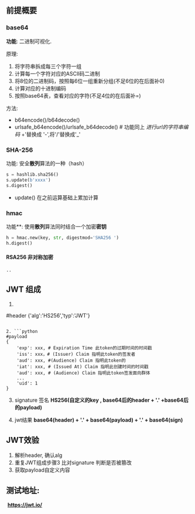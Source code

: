 ## 前提概要

### **base64**

**功能**: 二进制可视化.

原理:

1. 将字符串拆成每三个字符一组
2. 计算每一个字符对应的ASCII码二进制
3. 将8位的二进制码，按照每6位一组重新分组(不足6位的在后面补0)
4. 计算对应的十进制编码
5. 按照base64表，查看对应的字符(不足4位的在后面补=)

方法:

- b64encode()/b64decode()
- urlsafe_b64encode()/urlsafe_b64decode() #  功能同上  *进行url的字符串编码*    +'替换成 '-',将'/'替换成'_'  



### SHA-256

功能: 安全**散列**算法的一种（hash）

```python
s = hashlib.sha256()
s.update(b'xxxx')
s.digest()
```

- update() 在之前运算基础上累加计算

  

### **hmac**

功能**: 使用**散列**算法同时结合一个加密**密钥**

```python
h = hmac.new(key, str, digestmod='SHA256 ')
h.digest() 
```



#### RSA256 非对称加密
```
..
```

## JWT 组成

1.  ```python
   #header
   {'alg':'HS256','typ':'JWT'}
   ```

2. ```python
   #payload
   {
       'exp': xxx, # Expiration Time 此token的过期时间的时间戳
       'iss': xxx，# (Issuer) Claim 指明此token的签发者
       'aud': xxx, #(Audience) Claim 指明此token的
       'iat': xxx, # (Issued At) Claim 指明此创建时间的时间戳
       'aud': xxx, # (Audience) Claim 指明此token签发面向群体
       ...
       'uid': 1
   }
   ```

3. signature 签名 **HS256(自定义的key , base64后的header + '.' +base64后的payload)**

4. jwt结果    **base64(header) + '.' + base64(payload) + '.' + base64(sign)**



## JWT效验

1. 解析header, 确认alg
2. 重复JWT组成步骤3  比对signature 判断是否被篡改
3. 获取payload自定义内容



## 测试地址: 

​	**https://jwt.io/**